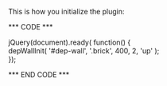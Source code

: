 

This is how you initialize the plugin:

*** CODE ***

jQuery(document).ready( function() {	
	depWallInit( '#dep-wall', '.brick', 400, 2, 'up'  );				
});

*** END CODE ***

